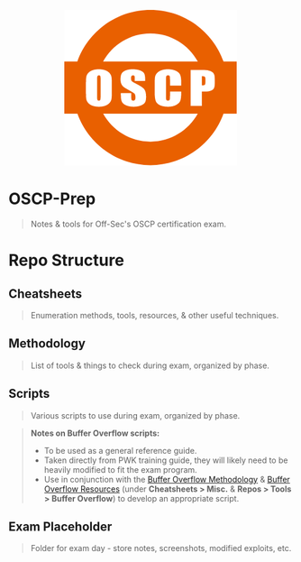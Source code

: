 <p align=center><img src=Assets/Img/OSCP-logo.png></p>

# OSCP-Prep

> Notes & tools for Off-Sec's OSCP certification exam.

# Repo Structure

## Cheatsheets

> Enumeration methods, tools, resources, & other useful techniques.

## Methodology

> List of tools & things to check during exam, organized by phase.

## Scripts

> Various scripts to use during exam, organized by phase.

> **Notes on Buffer Overflow scripts:**
>
> - To be used as a general reference guide.
> - Taken directly from PWK training guide, they will likely need to be heavily modified to fit the exam program.
> - Use in conjunction with the [Buffer Overflow Methodology](Methodology/4%20-%20Buffer%20Overflow.md) & [Buffer Overflow Resources](Cheatsheets/Resources.md#misc) (under **Cheatsheets > Misc.** & **Repos > Tools > Buffer Overflow**) to develop an appropriate script.

## Exam Placeholder

> Folder for exam day - store notes, screenshots, modified exploits, etc.
